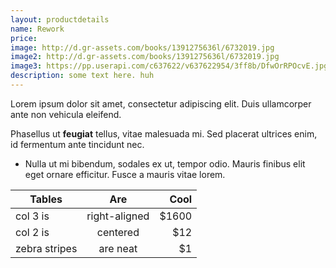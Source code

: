 ```yaml
---
layout: productdetails
name: Rework
price:
image: http://d.gr-assets.com/books/1391275636l/6732019.jpg
image2: http://d.gr-assets.com/books/1391275636l/6732019.jpg
image3: https://pp.userapi.com/c637622/v637622954/3ff8b/DfwOrRPOcvE.jpg
description: some text here. huh
---
```

Lorem ipsum dolor sit amet, consectetur adipiscing elit. Duis ullamcorper ante non vehicula eleifend.  

Phasellus ut **feugiat** tellus, vitae malesuada mi. Sed placerat ultrices enim, id fermentum ante tincidunt nec.
- Nulla ut mi bibendum, sodales ex ut, tempor odio. Mauris finibus elit eget ornare efficitur. Fusce a mauris vitae lorem.

| Tables        | Are           | Cool  |
| ------------- |:-------------:| -----:|
| col 3 is      | right-aligned | $1600 |
| col 2 is      | centered      |   $12 |
| zebra stripes | are neat      |    $1 |